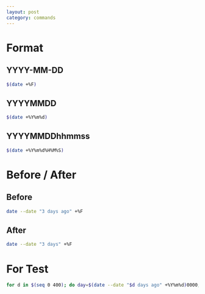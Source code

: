 ```yaml
---
layout: post
category: commands
---
```


# Format

## YYYY-MM-DD

```sh
$(date +%F)
```

## YYYYMMDD

```sh
$(date +%Y%m%d)
```

## YYYYMMDDhhmmss

```sh
$(date +%Y%m%d%H%M%S)
```

# Before / After

## Before

```sh
date --date "3 days ago" +%F
```

## After

```sh
date --date "3 days" +%F
```

# For Test

```sh
for d in $(seq 0 400); do day=$(date --date "$d days ago" +%Y%m%d)0000; touch -t ${day} ${day}; done
```
